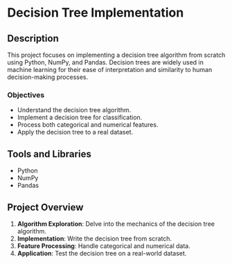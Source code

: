 # Decision Tree Implementation

## Description

This project focuses on implementing a decision tree algorithm from scratch using Python, NumPy, and Pandas. Decision trees are widely used in machine learning for their ease of interpretation and similarity to human decision-making processes.

### Objectives

- Understand the decision tree algorithm.
- Implement a decision tree for classification.
- Process both categorical and numerical features.
- Apply the decision tree to a real dataset.

## Tools and Libraries

- Python
- NumPy
- Pandas

## Project Overview

1. **Algorithm Exploration**: Delve into the mechanics of the decision tree algorithm.
2. **Implementation**: Write the decision tree from scratch.
3. **Feature Processing**: Handle categorical and numerical data.
4. **Application**: Test the decision tree on a real-world dataset.
